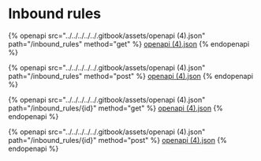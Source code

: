 # Inbound rules

{% openapi src="../../../../../.gitbook/assets/openapi (4).json" path="/inbound_rules" method="get" %}
[openapi (4).json](<../../../../../.gitbook/assets/openapi (4).json>)
{% endopenapi %}

{% openapi src="../../../../../.gitbook/assets/openapi (4).json" path="/inbound_rules" method="post" %}
[openapi (4).json](<../../../../../.gitbook/assets/openapi (4).json>)
{% endopenapi %}

{% openapi src="../../../../../.gitbook/assets/openapi (4).json" path="/inbound_rules/{id}" method="get" %}
[openapi (4).json](<../../../../../.gitbook/assets/openapi (4).json>)
{% endopenapi %}

{% openapi src="../../../../../.gitbook/assets/openapi (4).json" path="/inbound_rules/{id}" method="post" %}
[openapi (4).json](<../../../../../.gitbook/assets/openapi (4).json>)
{% endopenapi %}
